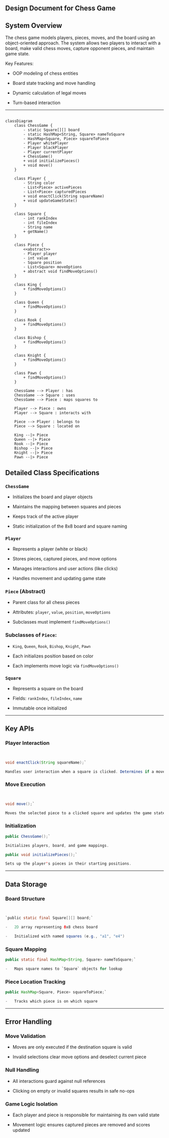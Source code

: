 ## Design Document for Chess Game

## System Overview

The chess game models players, pieces, moves, and the board using an object-oriented approach. The system allows two players to interact with a board, make valid chess moves, capture opponent pieces, and maintain game state.

Key Features:

-   OOP modeling of chess entities

-   Board state tracking and move handling

-   Dynamic calculation of legal moves

-   Turn-based interaction

---

```mermaid

classDiagram
    class ChessGame {
        - static Square[][] board
        - static HashMap<String, Square> nameToSquare
        - HashMap<Square, Piece> squareToPiece
        - Player whitePlayer
        - Player blackPlayer
        - Player currentPlayer
        + ChessGame()
        + void initializePieces()
        + void move()
    }

    class Player {
        - String color
        - List<Piece> activePieces
        - List<Piece> capturedPieces
        + void enactClick(String squareName)
        + void updateGameState()
    }

    class Square {
        - int rankIndex
        - int fileIndex
        - String name
        + getName()
    }

    class Piece {
        <<abstract>>
        - Player player
        - int value
        - Square position
        - List<Square> moveOptions
        + abstract void findMoveOptions()
    }

    class King {
        + findMoveOptions()
    }

    class Queen {
        + findMoveOptions()
    }

    class Rook {
        + findMoveOptions()
    }

    class Bishop {
        + findMoveOptions()
    }

    class Knight {
        + findMoveOptions()
    }

    class Pawn {
        + findMoveOptions()
    }

    ChessGame --> Player : has
    ChessGame --> Square : uses
    ChessGame --> Piece : maps squares to

    Player --> Piece : owns
    Player --> Square : interacts with

    Piece --> Player : belongs to
    Piece --> Square : located on

    King --|> Piece
    Queen --|> Piece
    Rook --|> Piece
    Bishop --|> Piece
    Knight --|> Piece
    Pawn --|> Piece

```

## Detailed Class Specifications

### `ChessGame`

-   Initializes the board and player objects

-   Maintains the mapping between squares and pieces

-   Keeps track of the active player

-   Static initialization of the 8x8 board and square naming

### `Player`

-   Represents a player (white or black)

-   Stores pieces, captured pieces, and move options

-   Manages interactions and user actions (like clicks)

-   Handles movement and updating game state

### `Piece` (Abstract)

-   Parent class for all chess pieces

-   Attributes: `player`, `value`, `position`, `moveOptions`

-   Subclasses must implement `findMoveOptions()`

### Subclasses of `Piece`:

-   `King`, `Queen`, `Rook`, `Bishop`, `Knight`, `Pawn`

-   Each initializes position based on color

-   Each implements move logic via `findMoveOptions()`

### `Square`

-   Represents a square on the board

-   Fields: `rankIndex`, `fileIndex`, `name`

-   Immutable once initialized

---

## Key APIs

### Player Interaction

```java


void enactClick(String squareName);`

Handles user interaction when a square is clicked. Determines if a move is to be made or if a piece is selected/deselected.
```

### Move Execution

```java


void move();`

Moves the selected piece to a clicked square and updates the game state accordingly.
```

### Initialization

```java
public ChessGame();`

Initializes players, board, and game mappings.
```

```java
public void initializePieces();`

Sets up the player's pieces in their starting positions.
```

---

## Data Storage

### Board Structure

```java


`public static final Square[][] board;`

-   2D array representing 8x8 chess board

-   Initialized with named squares (e.g., "a1", "e4")
```

### Square Mapping

```java
public static final HashMap<String, Square> nameToSquare;`

-   Maps square names to `Square` objects for lookup
```

### Piece Location Tracking

```java
public HashMap<Square, Piece> squareToPiece;`

-   Tracks which piece is on which square
```

---

## Error Handling

### Move Validation

-   Moves are only executed if the destination square is valid

-   Invalid selections clear move options and deselect current piece

### Null Handling

-   All interactions guard against null references

-   Clicking on empty or invalid squares results in safe no-ops

### Game Logic Isolation

-   Each player and piece is responsible for maintaining its own valid state

-   Movement logic ensures captured pieces are removed and scores updated
